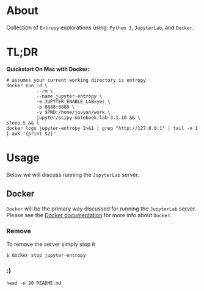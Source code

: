 # About
Collection of `Entropy` explorations using: `Python 3`, `JupyterLab`,
and `Docker`.

# TL;DR
**Quickstart On Mac with Docker:**
```
# assumes your current working directory is entropy
docker run -d \
           --rm \
           --name jupyter-entropy \
           -e JUPYTER_ENABLE_LAB=yes \
           -p 8888:8888 \
           -v $PWD:/home/jovyan/work \
           jupyter/scipy-notebook:lab-3.1.10 && \
sleep 5 && \
docker logs jupyter-entropy 2>&1 | grep "http://127.0.0.1" | tail -n 1 | awk '{print $2}'
```

# Usage
Below we will discuss running the `JupyterLab` server.

## Docker
`Docker` will be the primary way discussed for running the `JupyterLab` server.
Please see the [Docker documentation](https://docs.docker.com/get-started/overview/)
for more info about `Docker`.

### Remove
To remove the server simply stop it
```
$ docker stop jupyter-entropy
```

### :)
```
head -n 20 README.md
```
